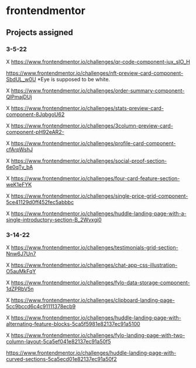 # frontendmentor

## Projects assigned

### 3-5-22

X https://www.frontendmentor.io/challenges/qr-code-component-iux_sIO_H

  https://www.frontendmentor.io/challenges/nft-preview-card-component-SbdUL_w0U
  *Eye is supposed to be white.

X https://www.frontendmentor.io/challenges/order-summary-component-QlPmajDUj

X https://www.frontendmentor.io/challenges/stats-preview-card-component-8JqbgoU62

X https://www.frontendmentor.io/challenges/3column-preview-card-component-pH92eAR2-

X https://www.frontendmentor.io/challenges/profile-card-component-cfArpWshJ

X https://www.frontendmentor.io/challenges/social-proof-section-6e0qTv_bA

X https://www.frontendmentor.io/challenges/four-card-feature-section-weK1eFYK

X https://www.frontendmentor.io/challenges/single-price-grid-component-5ce41129d0ff452fec5abbbc

X https://www.frontendmentor.io/challenges/huddle-landing-page-with-a-single-introductory-section-B_2Wvxgi0

### 3-14-22

X https://www.frontendmentor.io/challenges/testimonials-grid-section-Nnw6J7Un7

X https://www.frontendmentor.io/challenges/chat-app-css-illustration-O5auMkFqY

X https://www.frontendmentor.io/challenges/fylo-data-storage-component-1dZPRbV5n

X https://www.frontendmentor.io/challenges/clipboard-landing-page-5cc9bccd6c4c91111378ecb9

X https://www.frontendmentor.io/challenges/huddle-landing-page-with-alternating-feature-blocks-5ca5f5981e82137ec91a5100

X https://www.frontendmentor.io/challenges/fylo-landing-page-with-two-column-layout-5ca5ef041e82137ec91a50f5

  https://www.frontendmentor.io/challenges/huddle-landing-page-with-curved-sections-5ca5ecd01e82137ec91a50f2


